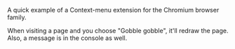 A quick example of a Context-menu extension for the Chromium browser family.

When visiting a page and you choose "Gobble gobble", it'll redraw the page. Also, a message is in the console as well.
